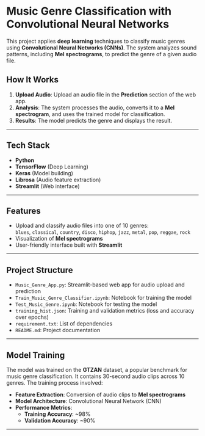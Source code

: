 # Music Genre Classification with Convolutional Neural Networks


This project applies **deep learning** techniques to classify music genres using **Convolutional Neural Networks (CNNs)**. The system analyzes sound patterns, including **Mel spectrograms**, to predict the genre of a given audio file. 

## **How It Works**

1. **Upload Audio**: Upload an audio file in the **Prediction** section of the web app.
2. **Analysis**: The system processes the audio, converts it to a **Mel spectrogram**, and uses the trained model for classification.
3. **Results**: The model predicts the genre and displays the result.

---

## **Tech Stack**

- **Python**
- **TensorFlow** (Deep Learning)
- **Keras** (Model building)
- **Librosa** (Audio feature extraction)
- **Streamlit** (Web interface)

---

## **Features**

- Upload and classify audio files into one of 10 genres:  
  `blues`, `classical`, `country`, `disco`, `hiphop`, `jazz`, `metal`, `pop`, `reggae`, `rock`
- Visualization of **Mel spectrograms**
- User-friendly interface built with **Streamlit**

---

## **Project Structure**

- `Music_Genre_App.py`: Streamlit-based web app for audio upload and prediction
- `Train_Music_Genre_Classifier.ipynb`: Notebook for training the model
- `Test_Music_Genre.ipynb`: Notebook for testing the model
- `training_hist.json`: Training and validation metrics (loss and accuracy over epochs)
- `requirement.txt`: List of dependencies
- `README.md`: Project documentation

---

## **Model Training**

The model was trained on the **GTZAN** dataset, a popular benchmark for music genre classification. It contains 30-second audio clips across 10 genres. The training process involved:

- **Feature Extraction**: Conversion of audio clips to **Mel spectrograms**
- **Model Architecture**: Convolutional Neural Network (CNN)
- **Performance Metrics**:
  - **Training Accuracy**: ~98%
  - **Validation Accuracy**: ~90%

---

